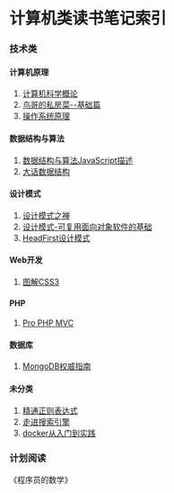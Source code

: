 计算机类读书笔记索引
====================

### 技术类


#### 计算机原理
1. [计算机科学概论](rn002.md)
2. [鸟哥的私房菜--基础篇](rn004.md)
3. [操作系统原理](rn039.md)

#### 数据结构与算法
1. [数据结构与算法JavaScript描述](rn010.md)
2. [大话数据结构](rn019.md)

#### 设计模式
1. [设计模式之禅](rn001.md)
2. [设计模式-可复用面向对象软件的基础](rn037.md)
3. [HeadFirst设计模式](rn038.md)

#### Web开发
1. [图解CSS3](rn011.md)

#### PHP
1. [Pro PHP MVC](rn022.md)

#### 数据库
1. [MongoDB权威指南](rn023.md)

#### 未分类
1. [精通正则表达式](rn027.md)
2. [走进搜索引擎](rn030.md)
3. [docker从入门到实践](rn036.md)



### 计划阅读

《程序员的数学》
